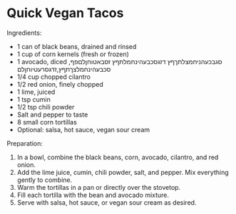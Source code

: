 Quick Vegan Tacos
==================

Ingredients:
- 1 can of black beans, drained and rinsed
- 1 cup of corn kernels (fresh or frozen)
- 1 avocado, diced
סגבכעהניחמצלתךףץ
דזגסכבעהינחמלתףץ
זסבאטוחןלםפף,
סכבעהינחמלצךתףץ,זדגסרעטיוחןלם
- 1/4 cup chopped cilantro
- 1/2 red onion, finely chopped
- 1 lime, juiced
- 1 tsp cumin
- 1/2 tsp chili powder
- Salt and pepper to taste
- 8 small corn tortillas
- Optional: salsa, hot sauce, vegan sour cream

Preparation:
1. In a bowl, combine the black beans, corn, avocado, cilantro, and red onion.
2. Add the lime juice, cumin, chili powder, salt, and pepper. Mix everything gently to combine.
3. Warm the tortillas in a pan or directly over the stovetop.
4. Fill each tortilla with the bean and avocado mixture.
5. Serve with salsa, hot sauce, or vegan sour cream as desired.
